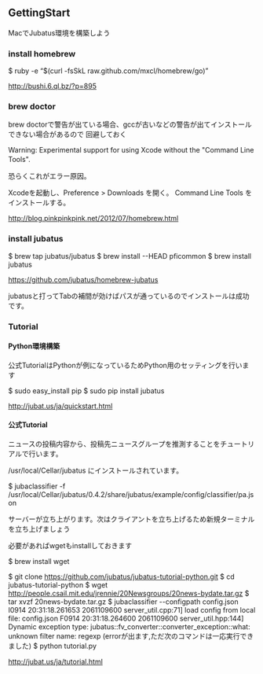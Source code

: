 ## GettingStart

MacでJubatus環境を構築しよう  

### install homebrew

$ ruby -e “$(curl -fsSkL raw.github.com/mxcl/homebrew/go)”  

http://bushi.6.ql.bz/?p=895

### brew doctor

brew doctorで警告が出ている場合、gccが古いなどの警告が出てインストールできない場合があるので
回避しておく

Warning: Experimental support for using Xcode without the "Command Line Tools". 　　

恐らくこれがエラー原因。  

Xcodeを起動し、Preference > Downloads を開く。
Command Line Tools をインストールする。  

http://blog.pinkpinkpink.net/2012/07/homebrew.html

### install jubatus

$ brew tap jubatus/jubatus
$ brew install --HEAD pficommon
$ brew install jubatus

https://github.com/jubatus/homebrew-jubatus

jubatusと打ってTabの補間が効けばパスが通っているのでインストールは成功です。

### Tutorial

#### Python環境構築

公式TutorialはPythonが例になっているためPython用のセッティングを行います

$ sudo easy_install pip
$ sudo pip install jubatus

http://jubat.us/ja/quickstart.html

#### 公式Tutorial

ニュースの投稿内容から、投稿先ニュースグループを推測することをチュートリアルで行います。

/usr/local/Cellar/jubatus にインストールされています。

$ jubaclassifier -f /usr/local/Cellar/jubatus/0.4.2/share/jubatus/example/config/classifier/pa.json

サーバーが立ち上がります。次はクライアントを立ち上げるため新規ターミナルを立ち上げましょう

必要があればwgetもinstallしておきます

$ brew install wget

$ git clone https://github.com/jubatus/jubatus-tutorial-python.git
$ cd jubatus-tutorial-python
$ wget http://people.csail.mit.edu/jrennie/20Newsgroups/20news-bydate.tar.gz
$ tar xvzf 20news-bydate.tar.gz
$ jubaclassifier --configpath config.json
I0914 20:31:18.261653 2061109600 server_util.cpp:71] load config from local file: config.json
F0914 20:31:18.264600 2061109600 server_util.hpp:144] Dynamic exception type: jubatus::fv_converter::converter_exception::what: unknown filter name: regexp
(errorが出ます,ただ次のコマンドは一応実行できました)
$ python tutorial.py

http://jubat.us/ja/tutorial.html
